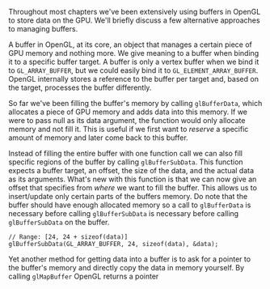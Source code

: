 
Throughout most chapters we've been extensively using buffers in OpenGL to store data on the GPU. We'll briefly discuss a few alternative approaches to managing buffers. 

A buffer in OpenGL, at its core, an object that manages a certain piece of GPU memory and nothing more. We give meaning to a buffer when binding it to a specific buffer target. A buffer is only a vertex buffer when we bind it to `GL_ARRAY_BUFFER`, but we could easily bind it to `GL_ELEMENT_ARRAY_BUFFER`. OpenGL internally stores a reference to the buffer per target and, based on the target, processes the buffer differently. 

So far we've been filling the buffer's memory by calling `glBufferData`, which allocates a piece of GPU memory and adds data into this memory. If we were to pass null as its data argument, the function would only allocate memory and not fill it. This is useful if we first want to *reserve* a specific amount of memory and later come back to this buffer. 

Instead of filling the entire buffer with one function call we can also fill specific regions of the buffer by calling `glBufferSubData`. This function expects a buffer target, an offset, the size of the data, and the actual data as its arguments. What's new with this function is that we can now give an offset that specifies from *where* we want to fill the buffer. This allows us to insert/update only certain parts of the buffers memory. Do note that the buffer should have enough allocated memory so a call to `glBufferData` is necessary before calling `glBufferSubData` is necessary before calling `glBufferSubData` on the buffer. 

```
// Range: [24, 24 + sizeof(data)]
glBufferSubData(GL_ARRAY_BUFFER, 24, sizeof(data), &data);
```

Yet another method for getting data into a buffer is to ask for a pointer to the buffer's memory and directly copy the data in memory yourself. By calling `glMapBuffer` OpenGL returns a pointer 
